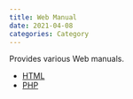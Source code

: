 ```yaml
---
title: Web Manual
date: 2021-04-08
categories: Category
---
```


<script language="javascript">
window.onload = function(){
	document.getElementById("div_manual").style.display="none";
}
</script>

Provides various Web manuals.

<!--more-->

* [HTML](html)
* [PHP](php)
